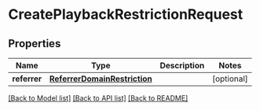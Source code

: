 # CreatePlaybackRestrictionRequest

## Properties
Name | Type | Description | Notes
------------ | ------------- | ------------- | -------------
**referrer** | [**ReferrerDomainRestriction**](.md) |  | [optional] 

[[Back to Model list]](../README.md#documentation-for-models) [[Back to API list]](../README.md#documentation-for-api-endpoints) [[Back to README]](../README.md)


